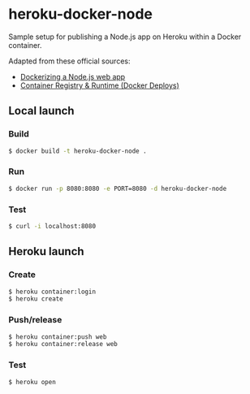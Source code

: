 # heroku-docker-node
Sample setup for publishing a Node.js app on Heroku within a Docker container. 

Adapted from these official sources:
- [Dockerizing a Node.js web app](https://nodejs.org/en/docs/guides/nodejs-docker-webapp/)
- [Container Registry & Runtime (Docker Deploys)](https://devcenter.heroku.com/articles/container-registry-and-runtime)

## Local launch

### Build
```sh
$ docker build -t heroku-docker-node .
```

### Run
```sh
$ docker run -p 8080:8080 -e PORT=8080 -d heroku-docker-node
```

### Test
```sh
$ curl -i localhost:8080
```

## Heroku launch

### Create
```sh
$ heroku container:login
$ heroku create
```

### Push/release
```sh
$ heroku container:push web
$ heroku container:release web
```

### Test
```sh
$ heroku open
```